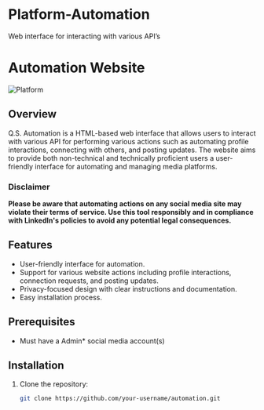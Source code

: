 # Platform-Automation
Web interface for interacting with various API’s

# Automation Website 

![Platform](https://img.shields.io/badge/Quantum-Synergi-blue)

## Overview

Q.S. Automation is a HTML-based web interface that allows users to interact with various API for performing various actions such as automating profile interactions, connecting with others, and posting updates. The website aims to provide both non-technical and technically proficient users a user-friendly interface for automating and managing media platforms.

### Disclaimer

**Please be aware that automating actions on any social media site may violate their terms of service. Use this tool responsibly and in compliance with LinkedIn's policies to avoid any potential legal consequences.**

## Features

- User-friendly interface for automation.
- Support for various website actions including profile interactions, connection requests, and posting updates.
- Privacy-focused design with clear instructions and documentation.
- Easy installation process.

## Prerequisites

- Must have a Admin* social media account(s)


## Installation

1. Clone the repository:

   ```bash
   git clone https://github.com/your-username/automation.git
